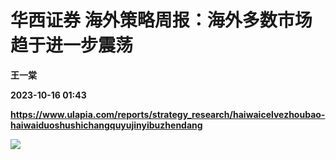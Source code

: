 # 华西证券 海外策略周报：海外多数市场趋于进一步震荡
**王一棠**

**2023-10-16 01:43**

**https://www.ulapia.com/reports/strategy_research/haiwaicelvezhoubao-haiwaiduoshushichangquyujinyibuzhendang**

![](https://img.ulapia.com/thumbnails/strategy_research/20231015/H3_AP202310141601473973_1.jpg)